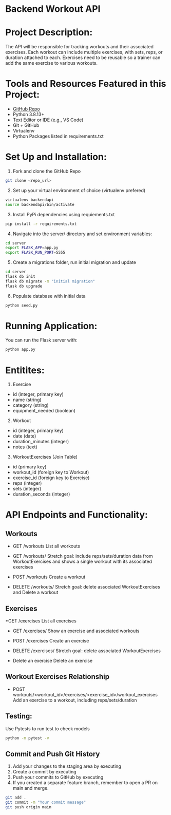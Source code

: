 Backend Workout API
=======

# Project Description:
The API will be responsible for tracking workouts and their associated exercises. Each workout can include multiple exercises, with sets, reps, or duration attached to each. Exercises need to be reusable so a trainer can add the same exercise to various workouts.


# Tools and Resources Featured in this Project:
- [GitHub Repo](https://github.com/webdesigns23/summative-lab-workout-API.git)
- Python 3.8.13+
- Text Editor or IDE (e.g., VS Code)
- Git + GitHub
- Virtualenv
- Python Packages listed in requirements.txt

# Set Up and Installation:
1. Fork and clone the GitHub Repo
```bash
git clone <repo_url>

```
2. Set up your virtual environment of choice (virtualenv prefered)
```bash
virtualenv backendapi
source backendapi/bin/activate
```
3. Install PyPi dependencies using requiements.txt
```bash
pip install -r requirements.txt
```
4. Navigate into the server/ directory and set environment variables:
```bash
cd server
export FLASK_APP=app.py
export FLASK_RUN_PORT=5555
```
5. Create a migrations folder, run initial migration and update
```bash
cd server
flask db init
flask db migrate -m "initial migration"
flask db upgrade
```
6. Populate database with initial data
```bash
python seed.py
```
# Running Application:
You can run the Flask server with:
```bash
python app.py
```

# Entitites:
1. Exercise
- id (integer, primary key)
- name (string)
- category (string)
- equipment_needed (boolean)

2. Workout
- id (integer, primary key)
- date (date)
- duration_minutes (integer)
- notes (text)

3. WorkoutExercises (Join Table)
- id (primary key)
- workout_id (foreign key to Workout)
- exercise_id (foreign key to Exercise)
- reps (integer)
- sets (integer)
- duration_seconds (integer)

# API Endpoints and Functionality:

## Workouts
* GET /workouts
List all workouts

* GET /workouts/<id>
Stretch goal: include reps/sets/duration data from WorkoutExercises and shows a single workout with its associated exercises

* POST /workouts
Create a workout

* DELETE /workouts/<id>
Stretch goal: delete associated WorkoutExercises and Delete a workout

## Exercises
*GET /exercises
List all exercises

* GET /exercises/<id>
Show an exercise and associated workouts

* POST /exercises
Create an exercise

* DELETE /exercises/<id>
Stretch goal: delete associated WorkoutExercises

* Delete an exercise
Delete an exercise

## Workout Exercises Relationship
* POST workouts/<workout_id>/exercises/<exercise_id>/workout_exercises
Add an exercise to a workout, including reps/sets/duration

## Testing:
Use Pytests to run test to check models
```bash
python -m pytest -v
```
## Commit and Push Git History
1. Add your changes to the staging area by executing
2. Create a commit by executing 
3. Push your commits to GitHub by executing 
4. If you created a separate feature branch, remember to open a PR on main and merge.
```bash
git add .
git commit -m "Your commit message"
git push origin main
```


